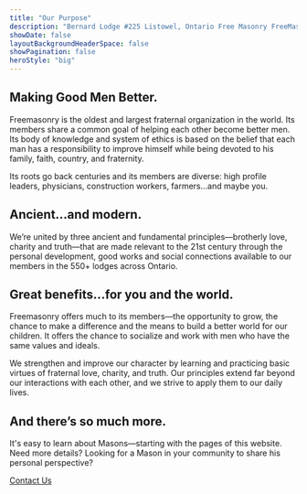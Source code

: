 ```yaml
---
title: "Our Purpose"
description: "Bernard Lodge #225 Listowel, Ontario Free Masonry FreeMasons"
showDate: false
layoutBackgroundHeaderSpace: false
showPagination: false
heroStyle: "big"
---
```


## Making Good Men Better.

Freemasonry is the oldest and largest fraternal organization in the world. Its members share a common goal of helping each other become better men. Its body of knowledge and system of ethics is based on the belief that each man has a responsibility to improve himself while being devoted to his family, faith, country, and fraternity.

Its roots go back centuries and its members are diverse: high profile leaders, physicians, construction workers, farmers…and maybe you.

## Ancient…and modern.

We’re united by three ancient and fundamental principles—brotherly love, charity and truth—that are made relevant to the 21st century through the personal development, good works and social connections available to our members in the 550+ lodges across Ontario.

## Great benefits…for you and the world.

Freemasonry offers much to its members—the opportunity to grow, the chance to make a difference and the means to build a better world for our children. It offers the chance to socialize and work with men who have the same values and ideals.

We strengthen and improve our character by learning and practicing basic virtues of fraternal love, charity, and truth. Our principles extend far beyond our interactions with each other, and we strive to apply them to our daily lives.

## And there’s so much more.

It's easy to learn about Masons—starting with the pages of this website. Need more details? Looking for a Mason in your community to share his personal perspective?

<a href="/contact_us">Contact Us</a>